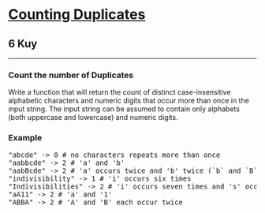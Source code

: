 <h1><a href="https://www.codewars.com/kata/54bf1c2cd5b56cc47f0007a1">Counting Duplicates</a></h1>
<h2>6 Kuy</h2>
<hr>
<h3>Count the number of Duplicates</h3>
<p>Write a function that will return the count of distinct case-insensitive alphabetic characters 
and numeric digits that occur more than once in the input string. 
The input string can be assumed to contain only alphabets (both uppercase and lowercase) 
and numeric digits.</p>
<h3>Example</h3>
<pre>
"abcde" -> 0 # no characters repeats more than once
"aabbcde" -> 2 # 'a' and 'b'
"aabBcde" -> 2 # 'a' occurs twice and 'b' twice (`b` and `B`)
"indivisibility" -> 1 # 'i' occurs six times
"Indivisibilities" -> 2 # 'i' occurs seven times and 's' occurs twice
"aA11" -> 2 # 'a' and '1'
"ABBA" -> 2 # 'A' and 'B' each occur twice
</pre>